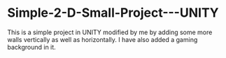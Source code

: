 # Simple-2-D-Small-Project---UNITY
This is a simple project in UNITY modified by me by adding some more walls vertically as well as horizontally.
I have also added a gaming background in it.
